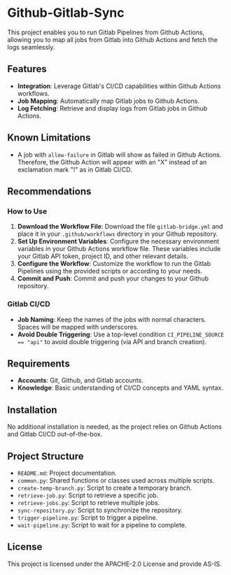 # Github-Gitlab-Sync

This project enables you to run Gitlab Pipelines from Github Actions, allowing you to map all jobs from Gitlab into Github Actions and fetch the logs seamlessly.

## Features

- **Integration**: Leverage Gitlab's CI/CD capabilities within Github Actions workflows.
- **Job Mapping**: Automatically map Gitlab jobs to Github Actions.
- **Log Fetching**: Retrieve and display logs from Gitlab jobs in Github Actions.

## Known Limitations

- A job with `allow-failure` in Gitlab will show as failed in Github Actions. Therefore, the Github Action will appear with an "X" instead of an exclamation mark "!" as in Gitlab CI/CD.

## Recommendations

### How to Use

1. **Download the Workflow File**: Download the file `gitlab-bridge.yml` and place it in your `.github/workflows` directory in your Github repository.
2. **Set Up Environment Variables**: Configure the necessary environment variables in your Github Actions workflow file. These variables include your Gitlab API token, project ID, and other relevant details.
3. **Configure the Workflow**: Customize the workflow to run the Gitlab Pipelines using the provided scripts or according to your needs.
4. **Commit and Push**: Commit and push your changes to your Github repository.

### Gitlab CI/CD

- **Job Naming**: Keep the names of the jobs with normal characters. Spaces will be mapped with underscores.
- **Avoid Double Triggering**: Use a top-level condition `CI_PIPELINE_SOURCE == "api"` to avoid double triggering (via API and branch creation).

## Requirements

- **Accounts**: Git, Github, and Gitlab accounts.
- **Knowledge**: Basic understanding of CI/CD concepts and YAML syntax.

## Installation

No additional installation is needed, as the project relies on Github Actions and Gitlab CI/CD out-of-the-box.

## Project Structure

- `README.md`: Project documentation.
- `common.py`: Shared functions or classes used across multiple scripts.
- `create-temp-branch.py`: Script to create a temporary branch.
- `retrieve-job.py`: Script to retrieve a specific job.
- `retrieve-jobs.py`: Script to retrieve multiple jobs.
- `sync-repository.py`: Script to synchronize the repository.
- `trigger-pipeline.py`: Script to trigger a pipeline.
- `wait-pipeline.py`: Script to wait for a pipeline to complete.

## License

This project is licensed under the APACHE-2.0 License and provide AS-IS.
